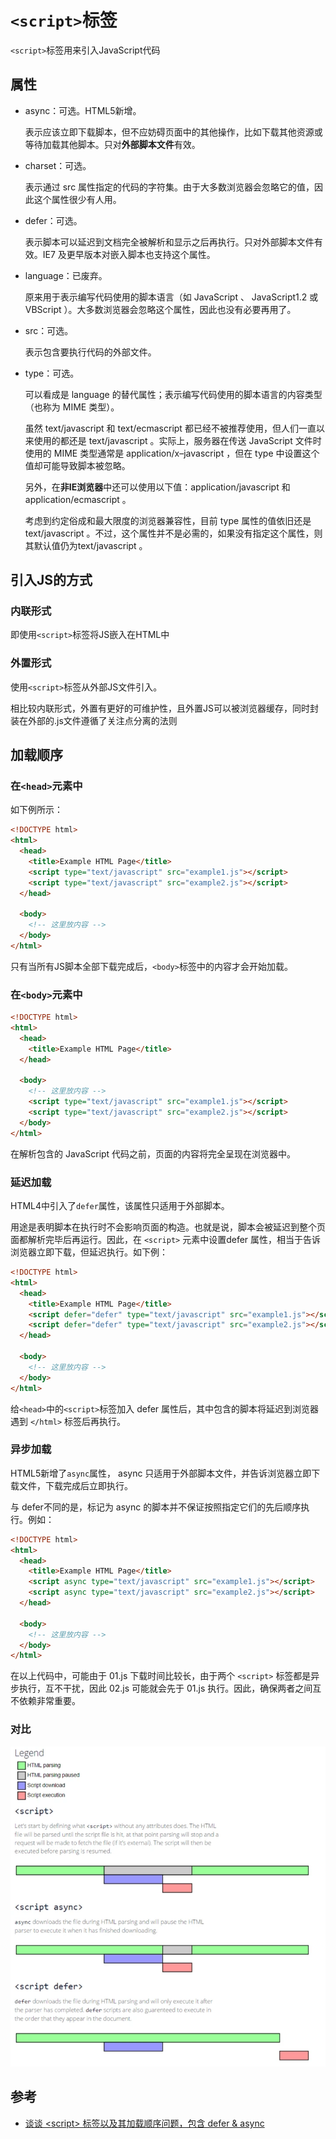 # `<script>`标签
`<script>`标签用来引入JavaScript代码

## 属性
- async：可选。HTML5新增。

    表示应该立即下载脚本，但不应妨碍页面中的其他操作，比如下载其他资源或等待加载其他脚本。只对**外部脚本文件**有效。

- charset：可选。

    表示通过 src 属性指定的代码的字符集。由于大多数浏览器会忽略它的值，因此这个属性很少有人用。

- defer：可选。

    表示脚本可以延迟到文档完全被解析和显示之后再执行。只对外部脚本文件有效。IE7 及更早版本对嵌入脚本也支持这个属性。

- language：已废弃。

    原来用于表示编写代码使用的脚本语言（如 JavaScript 、 JavaScript1.2 或 VBScript ）。大多数浏览器会忽略这个属性，因此也没有必要再用了。

- src：可选。

    表示包含要执行代码的外部文件。

- type：可选。

    可以看成是 language 的替代属性；表示编写代码使用的脚本语言的内容类型（也称为 MIME 类型）。

    虽然 text/javascript 和 text/ecmascript 都已经不被推荐使用，但人们一直以来使用的都还是 text/javascript 。实际上，服务器在传送 JavaScript 文件时使用的 MIME 类型通常是 application/x–javascript ，但在 type 中设置这个值却可能导致脚本被忽略。

    另外，在**非IE浏览器**中还可以使用以下值：application/javascript 和 application/ecmascript 。

    考虑到约定俗成和最大限度的浏览器兼容性，目前 type 属性的值依旧还是 text/javascript 。不过，这个属性并不是必需的，如果没有指定这个属性，则其默认值仍为text/javascript 。

## 引入JS的方式
### 内联形式
即使用`<script>`标签将JS嵌入在HTML中

### 外置形式
使用`<script>`标签从外部JS文件引入。

相比较内联形式，外置有更好的可维护性，且外置JS可以被浏览器缓存，同时封装在外部的.js文件遵循了关注点分离的法则

## 加载顺序
### 在`<head>`元素中
如下例所示：
```html
<!DOCTYPE html>
<html>
  <head>
    <title>Example HTML Page</title>
    <script type="text/javascript" src="example1.js"></script>
    <script type="text/javascript" src="example2.js"></script>
  </head>
  
  <body>
    <!-- 这里放内容 -->
  </body>
</html>
```

只有当所有JS脚本全部下载完成后，`<body>`标签中的内容才会开始加载。

### 在`<body>`元素中
```html
<!DOCTYPE html>
<html>
  <head>
    <title>Example HTML Page</title>
  </head>
  
  <body>
    <!-- 这里放内容 -->
    <script type="text/javascript" src="example1.js"></script>
    <script type="text/javascript" src="example2.js"></script>
  </body>
</html>
```
在解析包含的 JavaScript 代码之前，页面的内容将完全呈现在浏览器中。

### 延迟加载
HTML4中引入了`defer`属性，该属性只适用于外部脚本。

用途是表明脚本在执行时不会影响页面的构造。也就是说，脚本会被延迟到整个页面都解析完毕后再运行。因此，在 `<script>` 元素中设置defer 属性，相当于告诉浏览器立即下载，但延迟执行。如下例：
```html
<!DOCTYPE html>
<html>
  <head>
    <title>Example HTML Page</title>
    <script defer="defer" type="text/javascript" src="example1.js"></script>
    <script defer="defer" type="text/javascript" src="example2.js"></script>
  </head>
  
  <body>
    <!-- 这里放内容 -->
  </body>
</html>
```
给`<head>`中的`<script>`标签加入 defer 属性后，其中包含的脚本将延迟到浏览器遇到 `</html>` 标签后再执行。

### 异步加载
HTML5新增了`async`属性， async 只适用于外部脚本文件，并告诉浏览器立即下载文件，下载完成后立即执行。

与 defer不同的是，标记为 async 的脚本并不保证按照指定它们的先后顺序执行。例如：
```html
<!DOCTYPE html>
<html>
  <head>
    <title>Example HTML Page</title>
    <script async type="text/javascript" src="example1.js"></script>
    <script async type="text/javascript" src="example2.js"></script>
  </head>
  
  <body>
    <!-- 这里放内容 -->
  </body>
</html>
```
在以上代码中，可能由于 01.js 下载时间比较长，由于两个 `<script>` 标签都是异步执行，互不干扰，因此 02.js 可能就会先于 01.js 执行。因此，确保两者之间互不依赖非常重要。

### 对比
![img](../static/Script_Element.webp)

## 参考
- [谈谈 \<script\> 标签以及其加载顺序问题，包含 defer & async](https://segmentfault.com/a/1190000013615988)
